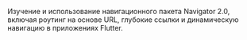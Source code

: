 Изучение и использование навигационного пакета Navigator 2.0, включая роутинг на основе URL, глубокие ссылки и динамическую навигацию в приложениях Flutter.